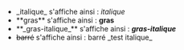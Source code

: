 ﻿- \_italique\_ s'affiche ainsi : *italique*
- \*\*gras\*\* s'affiche ainsi : **gras**
- \*\*\_gras-italique\_\*\* s'affiche ainsi : ***gras-italique***
- ~~barré~~ s'affiche ainsi : barré
  \_test italique\_
